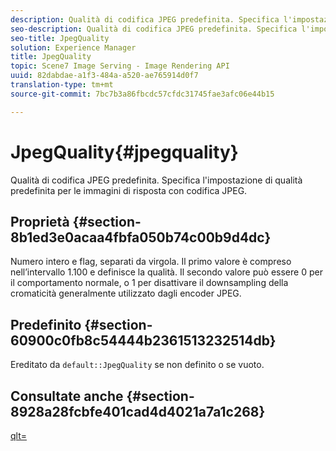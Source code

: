 ```yaml
---
description: Qualità di codifica JPEG predefinita. Specifica l'impostazione di qualità predefinita per le immagini di risposta con codifica JPEG.
seo-description: Qualità di codifica JPEG predefinita. Specifica l'impostazione di qualità predefinita per le immagini di risposta con codifica JPEG.
seo-title: JpegQuality
solution: Experience Manager
title: JpegQuality
topic: Scene7 Image Serving - Image Rendering API
uuid: 82dabdae-a1f3-484a-a520-ae765914d0f7
translation-type: tm+mt
source-git-commit: 7bc7b3a86fbcdc57cfdc31745fae3afc06e44b15

---
```



# JpegQuality{#jpegquality}

Qualità di codifica JPEG predefinita. Specifica l&#39;impostazione di qualità predefinita per le immagini di risposta con codifica JPEG.

## Proprietà {#section-8b1ed3e0acaa4fbfa050b74c00b9d4dc}

Numero intero e flag, separati da virgola. Il primo valore è compreso nell’intervallo 1.100 e definisce la qualità. Il secondo valore può essere 0 per il comportamento normale, o 1 per disattivare il downsampling della cromaticità generalmente utilizzato dagli encoder JPEG.

## Predefinito {#section-60900c0fb8c54444b2361513232514db}

Ereditato da `default::JpegQuality` se non definito o se vuoto.

## Consultate anche {#section-8928a28fcbfe401cad4d4021a7a1c268}

[qlt=](../../../../../ir-api/http-protocol/image-rendering-api-ref/c-ir-http-protocol-ref/c-ir-http-protocol-command-reference/r-ir-qlt.md#reference-27b91c226eb241d0a14a29af3b3afdbd)
